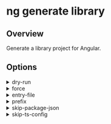 <!-- Links in /docs/documentation should NOT have \`.md\` at the end, because they end up in our wiki at release. -->

# ng generate library

## Overview
Generate a library project for Angular.

## Options
<details>
  <summary>dry-run</summary>
  <p>
    <code>--dry-run</code> (alias: <code>-d</code>)
  </p>
  <p>
    Run through without making any changes.
  </p>
</details>
<details>
  <summary>force</summary>
  <p>
    <code>--force</code> (alias: <code>-f</code>)
  </p>
  <p>
    Forces overwriting of files.
  </p>
</details>
<details>
  <summary>entry-file</summary>
  <p>
    <code>--entry-file</code>
  </p>
  <p>
    The path to create the library's public API file.
  </p>
</details>
<details>
  <summary>prefix</summary>
  <p>
    <code>--prefix</code> (alias: <code>-p</code>)
  </p>
  <p>
    The prefix to apply to generated selectors.
  </p>
</details>
<details>
  <summary>skip-package-json</summary>
  <p>
    <code>--skip-package-json</code>
  </p>
  <p>
    Do not add dependencies to package.json.
  </p>
</details>
<details>
  <summary>skip-ts-config</summary>
  <p>
    <code>--skip-ts-config</code>
  </p>
  <p>
    Do not update tsconfig.json for development experience.
  </p>
</details>
